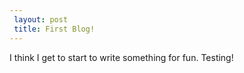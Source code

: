 ```yaml
---
 layout: post
 title: First Blog!
---
```


I think I get to start to write something for fun. Testing! 
